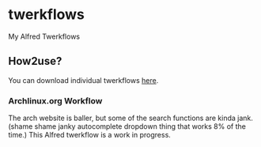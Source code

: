 # twerkflows

My Alfred Twerkflows

## How2use?

You can download individual twerkflows [here](https://github.com/fly/twerkflows/releases).

### Archlinux.org Workflow

The arch website is baller, but some of the search functions are kinda jank.
(shame shame janky autocomplete dropdown thing that works 8% of the time.) This
Alfred twerkflow is a work in progress.

